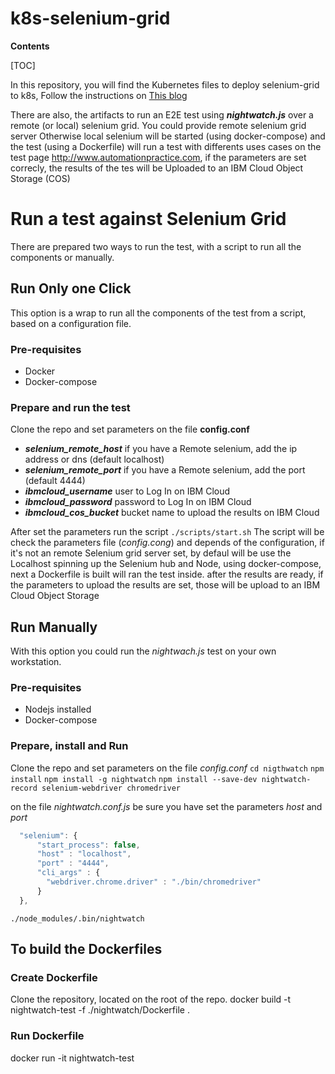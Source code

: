 # k8s-selenium-grid
**Contents**

[TOC]

In this repository, you will find the Kubernetes files to deploy selenium-grid to k8s, Follow the instructions on [This blog](https://medium.com/juanjosepb/selenium-grid-running-on-ibm-cloud-kubernetes-service-iks-f65b6bf699fc)

There are also, the artifacts to run an E2E test using _**nightwatch.js**_ over a remote (or local) selenium grid. You could provide remote selenium grid server Otherwise local selenium will be started (using docker-compose) and the test (using a Dockerfile) will run a test with differents uses cases on the test page http://www.automationpractice.com, if the parameters are set correcly, the results of the tes will be Uploaded to an IBM Cloud Object Storage (COS)


# Run a test against Selenium Grid

There are prepared two ways to run the test, with a script to run all the components or manually.

## Run Only one Click
This option is a wrap to run all the components of the test from a script, based on a configuration file.

### Pre-requisites
- Docker
- Docker-compose

### Prepare and run the test
Clone the repo and set parameters on the file **config.conf**
- **_selenium_remote_host_** if you have a Remote selenium, add the ip address or dns (default localhost)
- **_selenium_remote_port_** if you have a Remote selenium, add the port (default 4444)
- **_ibmcloud_username_** user to Log In on IBM Cloud 
- **_ibmcloud_password_** password to Log In on IBM Cloud 
- **_ibmcloud_cos_bucket_** bucket name to upload the results on IBM Cloud 

After set the parameters run the script `./scripts/start.sh`
The script will be check the parameters file (_config.cong_) and depends of the configuration, if it's not an remote Selenium grid server set, by defaul will be use the Localhost spinning up the Selenium hub and Node, using docker-compose, next a Dockerfile is built will ran the test inside. after the results are ready, if the parameters to upload the results are set, those will be upload to an IBM Cloud Object Storage

## Run Manually
With this option you could run the _nightwach.js_ test on your own workstation.

### Pre-requisites
- Nodejs installed
- Docker-compose

### Prepare, install and Run
Clone the repo and set parameters on the file *config.conf*
`cd nigthwatch`
`npm install` 
`npm install -g nightwatch`
`npm install --save-dev nightwatch-record selenium-webdriver chromedriver`

on the file _nightwatch.conf.js_ be sure you have set the parameters _host_ and _port_

```javascript
  "selenium": {
      "start_process": false,
      "host" : "localhost",
      "port" : "4444",
      "cli_args" : {
        "webdriver.chrome.driver" : "./bin/chromedriver"
      }
  },
```
`./node_modules/.bin/nightwatch` 

## To build the Dockerfiles
### Create Dockerfile
Clone the repository, located on the root of the repo.
docker build -t nightwatch-test -f ./nightwatch/Dockerfile .

### Run Dockerfile
docker run -it nightwatch-test